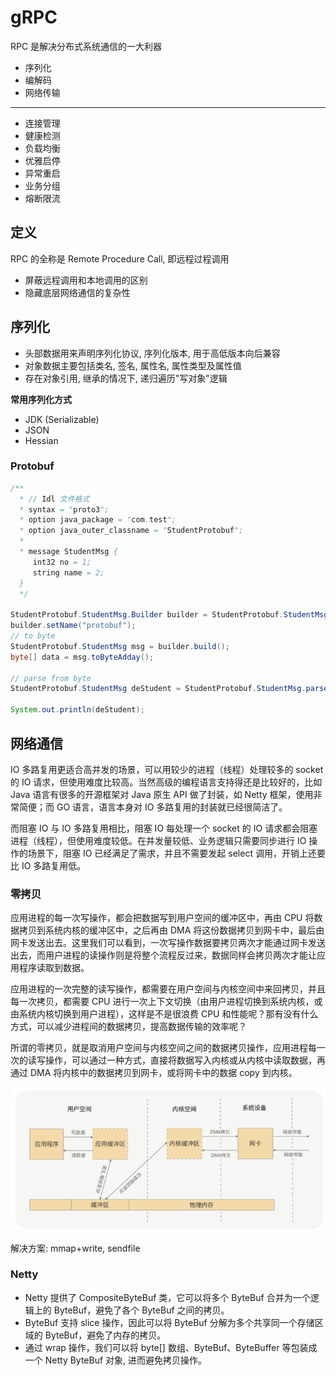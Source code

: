 # gRPC

RPC 是解决分布式系统通信的一大利器

- 序列化
- 编解码
- 网络传输

---

- 连接管理
- 健康检测
- 负载均衡
- 优雅启停
- 异常重启
- 业务分组
- 熔断限流

## 定义

RPC 的全称是 Remote Procedure Call, 即远程过程调用

- 屏蔽远程调用和本地调用的区别
- 隐藏底层网络通信的复杂性

## 序列化

- 头部数据用来声明序列化协议, 序列化版本, 用于高低版本向后兼容
- 对象数据主要包括类名, 签名, 属性名, 属性类型及属性值
- 存在对象引用, 继承的情况下, 递归遍历"写对象"逻辑

**常用序列化方式**

- JDK (Serializable)
- JSON
- Hessian

### Protobuf

```java
/**
  * // Idl 文件格式
  * syntax = "proto3";
  * option java_package = "com.test";
  * option java_outer_classname = "StudentProtobuf";
  *
  * message StudentMsg {
     int32 no = 1;
     string name = 2;
  }
  */

StudentProtobuf.StudentMsg.Builder builder = StudentProtobuf.StudentMsg.newBuilder().setNo(103);
builder.setName("protobuf");
// to byte
StudentProtobuf.StudentMsg msg = builder.build();
byte[] data = msg.toByteAdday();

// parse from byte
StudentProtobuf.StudentMsg deStudent = StudentProtobuf.StudentMsg.parseFrom(data);

System.out.println(deStudent);
```

## 网络通信

IO 多路复用更适合高并发的场景，可以用较少的进程（线程）处理较多的 socket 的 IO 请求，但使用难度比较高。当然高级的编程语言支持得还是比较好的，比如 Java 语言有很多的开源框架对 Java 原生 API 做了封装，如 Netty 框架，使用非常简便；而 GO 语言，语言本身对 IO 多路复用的封装就已经很简洁了。

而阻塞 IO 与 IO 多路复用相比，阻塞 IO 每处理一个 socket 的 IO 请求都会阻塞进程（线程），但使用难度较低。在并发量较低、业务逻辑只需要同步进行 IO 操作的场景下，阻塞 IO 已经满足了需求，并且不需要发起 select 调用，开销上还要比 IO 多路复用低。

### 零拷贝

应用进程的每一次写操作，都会把数据写到用户空间的缓冲区中，再由 CPU 将数据拷贝到系统内核的缓冲区中，之后再由 DMA 将这份数据拷贝到网卡中，最后由网卡发送出去。这里我们可以看到，一次写操作数据要拷贝两次才能通过网卡发送出去，而用户进程的读操作则是将整个流程反过来，数据同样会拷贝两次才能让应用程序读取到数据。

应用进程的一次完整的读写操作，都需要在用户空间与内核空间中来回拷贝，并且每一次拷贝，都需要 CPU 进行一次上下文切换（由用户进程切换到系统内核，或由系统内核切换到用户进程），这样是不是很浪费 CPU 和性能呢？那有没有什么方式，可以减少进程间的数据拷贝，提高数据传输的效率呢？

所谓的零拷贝，就是取消用户空间与内核空间之间的数据拷贝操作，应用进程每一次的读写操作，可以通过一种方式，直接将数据写入内核或从内核中读取数据，再通过 DMA 将内核中的数据拷贝到网卡，或将网卡中的数据 copy 到内核。

![zero](../../resources/cs/zero-copy.png)

解决方案: mmap+write, sendfile

### Netty

- Netty 提供了 CompositeByteBuf 类，它可以将多个 ByteBuf 合并为一个逻辑上的 ByteBuf，避免了各个 ByteBuf 之间的拷贝。
- ByteBuf 支持 slice 操作，因此可以将 ByteBuf 分解为多个共享同一个存储区域的 ByteBuf，避免了内存的拷贝。
- 通过 wrap 操作，我们可以将 byte[] 数组、ByteBuf、ByteBuffer 等包装成一个 Netty ByteBuf 对象, 进而避免拷贝操作。

